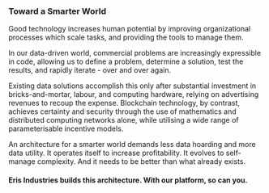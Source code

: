 ### Toward a Smarter World

Good technology increases human potential by improving organizational processes which scale tasks, and providing the tools to manage them.

In our data-driven world, commercial problems are increasingly expressible in code, allowing us to define a problem, determine a solution, test the results, and rapidly iterate - over and over again. 

Existing data solutions accomplish this only after substantial investment in bricks-and-mortar, labour, and computing hardware, relying on advertising revenues to recoup the expense. Blockchain technology, by contrast, achieves certainty and security through the use of mathematics and distributed computing networks alone, while utilising a wide range of parameterisable incentive models.

An architecture for a smarter world demands less data hoarding and more data utility. It operates itself to increase profitability. It evolves to self-manage complexity. And it needs to be better than what already exists.

#### Eris Industries builds this architecture. With our platform, so can you.
